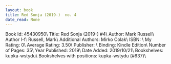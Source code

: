 ```yaml
---
layout: book
title: Red Sonja (2019-)  no. 4
date_read: None
---
```


Book Id: 45430950\ 
Title: Red Sonja (2019-) #4\ 
Author: Mark   Russell\ 
Author l-f: Russell, Mark\ 
Additional Authors: Mirko Colak\ 
ISBN: \ 
My Rating: 0\ 
Average Rating: 3.50\ 
Publisher: \ 
Binding: Kindle Edition\ 
Number of Pages: 35\ 
Year Published: 2019\ 
Date Added: 2019/10/21\ 
Bookshelves: kupka-wstydu\ 
Bookshelves with positions: kupka-wstydu (#637)\ 

